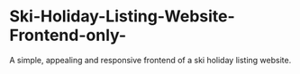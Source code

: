 # Ski-Holiday-Listing-Website-Frontend-only-
A simple, appealing and responsive frontend of a ski holiday listing website. 
